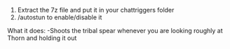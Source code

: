 1. Extract the 7z file and put it in your chattriggers folder
2. /autostun to enable/disable it

What it does:
 -Shoots the tribal spear whenever you are looking roughly at Thorn and holding it out

